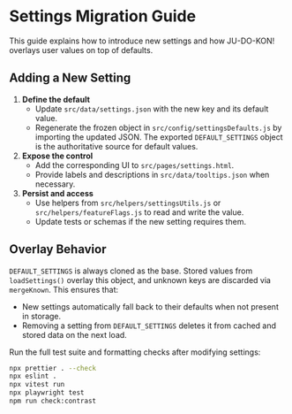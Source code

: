 # Settings Migration Guide

This guide explains how to introduce new settings and how JU-DO-KON! overlays user values on top of defaults.

## Adding a New Setting

1. **Define the default**
   - Update `src/data/settings.json` with the new key and its default value.
   - Regenerate the frozen object in `src/config/settingsDefaults.js` by importing the updated JSON. The exported `DEFAULT_SETTINGS` object is the authoritative source for default values.
2. **Expose the control**
   - Add the corresponding UI to `src/pages/settings.html`.
   - Provide labels and descriptions in `src/data/tooltips.json` when necessary.
3. **Persist and access**
   - Use helpers from `src/helpers/settingsUtils.js` or `src/helpers/featureFlags.js` to read and write the value.
   - Update tests or schemas if the new setting requires them.

## Overlay Behavior

`DEFAULT_SETTINGS` is always cloned as the base. Stored values from `loadSettings()` overlay this object, and unknown keys are discarded via `mergeKnown`. This ensures that:

- New settings automatically fall back to their defaults when not present in storage.
- Removing a setting from `DEFAULT_SETTINGS` deletes it from cached and stored data on the next load.

Run the full test suite and formatting checks after modifying settings:

```bash
npx prettier . --check
npx eslint .
npx vitest run
npx playwright test
npm run check:contrast
```
